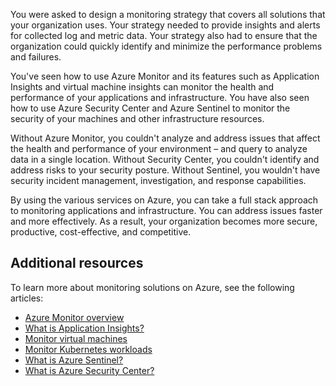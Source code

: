 You were asked to design a monitoring strategy that covers all solutions that your organization uses. Your strategy needed to provide insights and alerts for collected log and metric data. Your strategy also had to ensure that the organization could quickly identify and minimize the performance problems and failures.

You've seen how to use Azure Monitor and its features such as Application Insights and virtual machine insights can monitor the health and performance of your applications and infrastructure. You have also seen how to use Azure Security Center and Azure Sentinel to monitor the security of your machines and other infrastructure resources.

Without Azure Monitor, you couldn't analyze and address issues that affect the health and performance of your environment – and query to analyze data in a single location. Without Security Center, you couldn't identify and address risks to your security posture. Without Sentinel, you wouldn't have security incident management, investigation, and response capabilities.

By using the various services on Azure, you can take a full stack approach to monitoring applications and infrastructure. You can address issues faster and more effectively. As a result, your organization becomes more secure, productive, cost-effective, and competitive.

## Additional resources

To learn more about monitoring solutions on Azure, see the following articles:

- [Azure Monitor overview](https://docs.microsoft.com/azure/azure-monitor/overview)
- [What is Application Insights?](https://docs.microsoft.com/azure/azure-monitor/app/app-insights-overview)
- [Monitor virtual machines](https://docs.microsoft.com/azure/azure-monitor/vm/monitor-vm-azure)
- [Monitor Kubernetes workloads](https://docs.microsoft.com/azure/azure-monitor/containers/container-insights-overview)
- [What is Azure Sentinel?](https://docs.microsoft.com/azure/sentinel/overview)
- [What is Azure Security Center?](https://azure.microsoft.com/services/security-center/)
